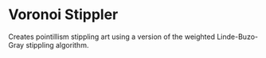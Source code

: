 # Voronoi Stippler
 Creates pointillism stippling art using a version of the weighted Linde-Buzo-Gray stippling algorithm.
